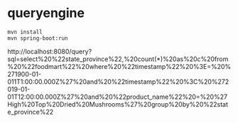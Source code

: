 # queryengine
``` 
mvn install
mvn spring-boot:run
```
http://localhost:8080/query?sql=select%20%22state_province%22,%20count(*)%20as%20c%20from%20%22foodmart%22%20where%20%22timestamp%22%20%3E=%20%271900-01-011T1:00:00.000Z%27%20and%20%22timestamp%22%20%3C%20%272019-01-01T12:00:00.000Z%27%20and%20%22product_name%22%20=%20%27High%20Top%20Dried%20Mushrooms%27%20group%20by%20%22state_province%22
